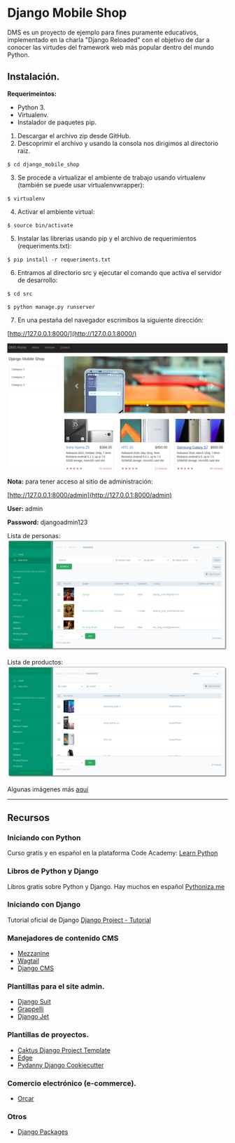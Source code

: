 # Django Mobile Shop
DMS es un proyecto de ejemplo para fines puramente educativos, implementado en la charla "Django Reloaded" con el objetivo de dar a conocer las virtudes del framework web más popular dentro del mundo Python. 


## Instalación.

**Requerimeintos:**  

- Python 3.
- Virtualenv.
- Instalador de paquetes pip.

1. Descargar el archivo zip desde GitHub.
2. Descoprimir el archivo y usando la consola nos dirigimos al directorio raiz.

```
$ cd django_mobile_shop
```

3. Se procede a virtualizar el ambiente de trabajo usando virtualenv (también se puede usar virtualenvwrapper):

```
$ virtualenv
```

4. Activar el ambiente virtual:

```
$ source bin/activate
```

5. Instalar las librerias usando pip y el archivo de requerimientos (requeriments.txt):

```
$ pip install -r requeriments.txt
```

6. Entramos al directorio src y ejecutar el comando que activa el servidor de desarrollo:

```
$ cd src
```

```
$ python manage.py runserver
```

7. En una pestaña del navegador escrimibos la siguiente dirección:

[http://127.0.0.1:8000/](http://127.0.0.1:8000/)

![home](https://github.com/emilioferreyra/django_mobile_shop/blob/master/docs/screenshots/dms_home.png?raw=true)




**Nota:** para tener acceso al sitio de administración:

[http://127.0.0.1:8000/admin](http://127.0.0.1:8000/admin)

**User:** admin

**Password:** djangoadmin123

Lista de personas:
![persons_list](https://github.com/emilioferreyra/django_mobile_shop/blob/master/docs/screenshots/person_list.png?raw=true)


Lista de productos:
![products_list](https://github.com/emilioferreyra/django_mobile_shop/blob/master/docs/screenshots/mobile_list.png?raw=true)

Algunas imágenes más [aquí](https://github.com/emilioferreyra/django_mobile_shop/tree/master/docs/screenshots)


---
## Recursos

### Iniciando con Python

Curso gratis y en español en la plataforma Code Academy: [Learn Python](https://www.codecademy.com/learn/python)

### Libros de Python y Django

Libros gratis sobre Python y Django. Hay muchos en español [Pythoniza.me](https://pythoniza.me/category/libros/)

### Iniciando con Django

Tutorial oficial de Django [Django Project - Tutorial](https://docs.djangoproject.com/en/1.11/intro/tutorial01/)


### Manejadores de contenido CMS

* [Mezzanine](http://mezzanine.jupo.org/)
* [Wagtail](https://wagtail.io/)
* [Django CMS](https://www.django-cms.org)

### Plantillas para el site admin.

* [Django Suit](http://djangosuit.com/)
* [Grappelli](http://grappelliproject.com/)
* [Django Jet](http://jet.geex-arts.com/)

### Plantillas de proyectos.

* [Caktus Django Project Template](https://github.com/caktus/django-project-template)
* [Edge](https://github.com/arocks/edge)
* [Pydanny Django Cookiecutter](https://github.com/pydanny/cookiecutter-django)

### Comercio electrónico (e-commerce).

* [Orcar](http://oscarcommerce.com/)

### Otros

* [Django Packages](https://djangopackages.org/)

